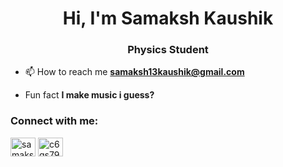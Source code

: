 <h1 align="center">Hi, I'm Samaksh Kaushik</h1>
<h3 align="center">Physics Student</h3>



- 📫 How to reach me **samaksh13kaushik@gmail.com**

- Fun fact **I make music i guess?**

<h3 align="left">Connect with me:</h3>
<p align="left">
<a href="https://linkedin.com/in/samaksh-kaushik" target="blank"><img align="center" src="https://raw.githubusercontent.com/rahuldkjain/github-profile-readme-generator/master/src/images/icons/Social/linked-in-alt.svg" alt="samaksh-kaushik" height="30" width="40" /></a>
<a href="https://www.youtube.com/channel/UC6gS79b0vs_3k1vJyxETEKA" target="blank"><img align="center" src="https://raw.githubusercontent.com/rahuldkjain/github-profile-readme-generator/master/src/images/icons/Social/youtube.svg" alt="c6gs79b0vs_3k1vjyxeteka" height="30" width="40" /></a>
</p>

